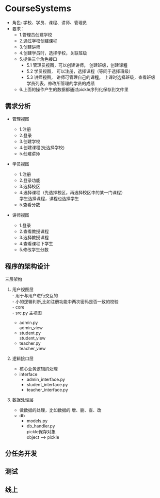 # CourseSystems
- 角色: 学校、学员、课程、讲师、管理员  
- 要求：  
    - 1.管理员创建学校  
    - 2.通过学校创建课程  
    - 3.创建讲师  
    - 4.创建学员时，选择学校，关联班级  
    - 5.提供三个角色接口  
      - 5.1 管理员视图，可以创建讲师， 创建班级，创建课程  
      - 5.2 学员视图， 可以注册，选择课程（等同于选择班级）  
      - 5.3 讲师视图， 讲师可管理自己的课程， 上课时选择班级，查看班级学员列表，修改所管理的学员的成绩  
    - 6.上面的操作产生的数据都通过pickle序列化保存到文件里  
   
 ## 需求分析  
 - 管理视图  
    - 1.注册  
    - 2.登录  
    - 3.创建学校  
    - 4.创建课程(先选择学校)  
    - 5.创建讲师  
 - 学员视图  
    - 1.注册  
    - 2.登录功能  
    - 3.选择校区  
    - 4.选择课程（先选择校区，再选择校区中的某一门课程）  
        学生选择课程，课程也选择学生  
    - 5.查看分数  

- 讲师视图  
    - 1.登录  
    - 2.查看教授课程  
    - 3.选择教授课程  
    - 4.查看课程下学生  
    - 5.修改学生分数  
    
## 程序的架构设计
三层架构  
  1. 用户视图层  
    - 用于与用户进行交互的  
    - 小的逻辑判断,比如注册功能中两次密码是否一致的校验  
    - core  
    - src.py  主视图  
      - admin.py  
          admin_view  
      - student.py  
          student_view  
      - teacher.py  
          teacher_view  
   2. 逻辑接口层  
      - 核心业务逻辑的处理  
      - interface  
        - admin_interface.py  
        - student_interface.py  
        - teacher_interface.py  

   3. 数据处理层  
      - 做数据的处理，比如数据的 增、删、查、改  
      - db  
        - models.py  
        - db_handler.py  
            pickle保存对象  
            object --> pickle

## 分任务开发  
## 测试  
## 线上  
    
